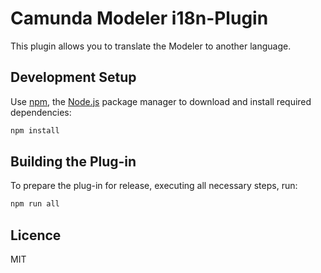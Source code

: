 # Camunda Modeler i18n-Plugin

This plugin allows you to translate the Modeler to another language.


## Development Setup

Use [npm](https://www.npmjs.com/), the [Node.js](https://nodejs.org/en/) package manager to download and install required dependencies:

```sh
npm install
```


## Building the Plug-in

To prepare the plug-in for release, executing all necessary steps, run:

```sh
npm run all
```

## Licence

MIT

